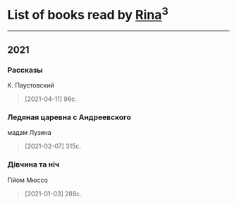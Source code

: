# List of books read by [Rina](https://plus.google.com/u/0/102857111133378678801/)<sup>3</sup>
---

## 2021

### Рассказы
К. Паустовский
> [2021-04-11] 96с.


### Ледяная царевна с Андреевского
мадам Лузина
> [2021-02-07] 315с.


### Дівчина та ніч
Гійом Мюссо
> [2021-01-03] 288с.



